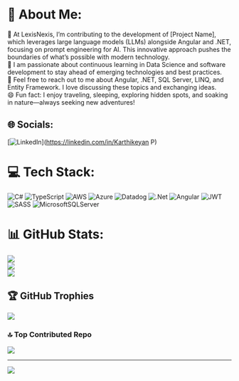 # 💫 About Me:
 🔭 At LexisNexis, I’m contributing to the development of [Project Name], which leverages large language models (LLMs) alongside Angular and .NET, focusing on prompt engineering for AI. This innovative approach pushes the boundaries of what’s possible with modern technology.<br>🌱 I am passionate about continuous learning in Data Science and software development to stay ahead of emerging technologies and best practices.<br>💬 Feel free to reach out to me about Angular, .NET, SQL Server, LINQ, and Entity Framework. I love discussing these topics and exchanging ideas.<br>😄 Fun fact: I enjoy traveling, sleeping, exploring hidden spots, and soaking in nature—always seeking new adventures!


## 🌐 Socials:
[![LinkedIn](https://img.shields.io/badge/LinkedIn-%230077B5.svg?logo=linkedin&logoColor=white)](https://linkedin.com/in/Karthikeyan P) 

# 💻 Tech Stack:
![C#](https://img.shields.io/badge/c%23-%23239120.svg?style=for-the-badge&logo=csharp&logoColor=white) ![TypeScript](https://img.shields.io/badge/typescript-%23007ACC.svg?style=for-the-badge&logo=typescript&logoColor=white) ![AWS](https://img.shields.io/badge/AWS-%23FF9900.svg?style=for-the-badge&logo=amazon-aws&logoColor=white) ![Azure](https://img.shields.io/badge/azure-%230072C6.svg?style=for-the-badge&logo=microsoftazure&logoColor=white) ![Datadog](https://img.shields.io/badge/datadog-%23632CA6.svg?style=for-the-badge&logo=datadog&logoColor=white) ![.Net](https://img.shields.io/badge/.NET-5C2D91?style=for-the-badge&logo=.net&logoColor=white) ![Angular](https://img.shields.io/badge/angular-%23DD0031.svg?style=for-the-badge&logo=angular&logoColor=white) ![JWT](https://img.shields.io/badge/JWT-black?style=for-the-badge&logo=JSON%20web%20tokens) ![SASS](https://img.shields.io/badge/SASS-hotpink.svg?style=for-the-badge&logo=SASS&logoColor=white) ![MicrosoftSQLServer](https://img.shields.io/badge/Microsoft%20SQL%20Server-CC2927?style=for-the-badge&logo=microsoft%20sql%20server&logoColor=white)
# 📊 GitHub Stats:
![](https://github-readme-stats.vercel.app/api?username=Karthik22296&theme=dark&hide_border=false&include_all_commits=true&count_private=true)<br/>
![](https://github-readme-streak-stats.herokuapp.com/?user=Karthik22296&theme=dark&hide_border=false)<br/>
![](https://github-readme-stats.vercel.app/api/top-langs/?username=Karthik22296&theme=dark&hide_border=false&include_all_commits=true&count_private=true&layout=compact)

## 🏆 GitHub Trophies
![](https://github-profile-trophy.vercel.app/?username=Karthik22296&theme=dark&no-frame=false&no-bg=true&margin-w=4)

### 🔝 Top Contributed Repo
![](https://github-contributor-stats.vercel.app/api?username=Karthik22296&limit=5&theme=dark&combine_all_yearly_contributions=true)

---
[![](https://visitcount.itsvg.in/api?id=Karthik22296&icon=0&color=0)](https://visitcount.itsvg.in)

<!-- Proudly created with GPRM ( https://gprm.itsvg.in ) -->
